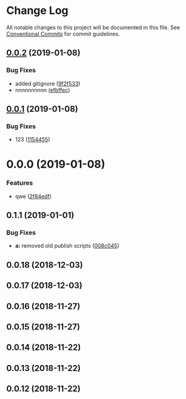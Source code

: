 # Change Log

All notable changes to this project will be documented in this file.
See [Conventional Commits](https://conventionalcommits.org) for commit guidelines.

## [0.0.2](https://github.com/nspire909/ng-timer/compare/@devrec/ng-timer@0.0.1...@devrec/ng-timer@0.0.2) (2019-01-08)


### Bug Fixes

* added gitignore ([9f2f533](https://github.com/nspire909/ng-timer/commit/9f2f533))
* nnnnnnnnnn ([efbffec](https://github.com/nspire909/ng-timer/commit/efbffec))





## [0.0.1](https://github.com/nspire909/ng-timer/compare/@devrec/ng-timer@0.0.0...@devrec/ng-timer@0.0.1) (2019-01-08)


### Bug Fixes

* 123 ([1154455](https://github.com/nspire909/ng-timer/commit/1154455))





# 0.0.0 (2019-01-08)


### Features

* qwe ([2f84edf](https://github.com/nspire909/ng-timer/commit/2f84edf))



## 0.1.1 (2019-01-01)


### Bug Fixes

* **a:** removed old publish scripts ([008c045](https://github.com/nspire909/ng-timer/commit/008c045))



## 0.0.18 (2018-12-03)



## 0.0.17 (2018-12-03)



## 0.0.16 (2018-11-27)



## 0.0.15 (2018-11-27)



## 0.0.14 (2018-11-22)



## 0.0.13 (2018-11-22)



## 0.0.12 (2018-11-22)
